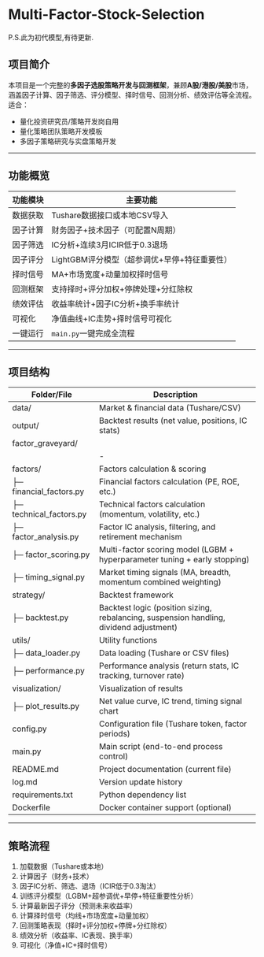 # Multi-Factor-Stock-Selection
P.S.此为初代模型,有待更新.

## 项目简介
本项目是一个完整的**多因子选股策略开发与回测框架**，兼顾**A股/港股/美股**市场，涵盖因子计算、因子筛选、评分模型、择时信号、回测分析、绩效评估等全流程。
适合：
- 量化投资研究员/策略开发岗自用
- 量化策略团队策略开发模板
- 多因子策略研究与实盘策略开发

---

## 功能概览
| 功能模块 | 主要功能 |
|---|---|
| 数据获取 | Tushare数据接口或本地CSV导入 |
| 因子计算 | 财务因子+技术因子（可配置N周期） |
| 因子筛选 | IC分析+连续3月ICIR低于0.3退场 |
| 因子评分 | LightGBM评分模型（超参调优+早停+特征重要性） |
| 择时信号 | MA+市场宽度+动量加权择时信号 |
| 回测框架 | 支持择时+评分加权+停牌处理+分红除权 |
| 绩效评估 | 收益率统计+因子IC分析+换手率统计 |
| 可视化 | 净值曲线+IC走势+择时信号可视化 |
| 一键运行 | `main.py`一键完成全流程 |

---

## 项目结构  


| Folder/File                | Description |
|------------------------|----------------|
| data/                   | Market & financial data (Tushare/CSV) |
| output/                 | Backtest results (net value, positions, IC stats) |
|factor_graveyard/
| |-
| factors/                 | Factors calculation & scoring |
| ├─ financial_factors.py | Financial factors calculation (PE, ROE, etc.) |
| ├─ technical_factors.py | Technical factors calculation (momentum, volatility, etc.) |
| ├─ factor_analysis.py   | Factor IC analysis, filtering, and retirement mechanism |
| ├─ factor_scoring.py    | Multi-factor scoring model (LGBM + hyperparameter tuning + early stopping) |
| ├─ timing_signal.py     | Market timing signals (MA, breadth, momentum combined weighting) |
| strategy/                | Backtest framework |
| ├─ backtest.py          | Backtest logic (position sizing, rebalancing, suspension handling, dividend adjustment) |
| utils/                    | Utility functions |
| ├─ data_loader.py       | Data loading (Tushare or CSV files) |
| ├─ performance.py       | Performance analysis (return stats, IC tracking, turnover rate) |
| visualization/            | Visualization of results |
| ├─ plot_results.py      | Net value curve, IC trend, timing signal chart |
| config.py                  | Configuration file (Tushare token, factor periods) |
| main.py                    | Main script (end-to-end process control) |
| README.md                  | Project documentation (current file) |
| log.md                     | Version update history |
| requirements.txt           | Python dependency list |
| Dockerfile                  | Docker container support (optional) |

---

## 策略流程
1. 加载数据（Tushare或本地）
2. 计算因子（财务+技术）
3. 因子IC分析、筛选、退场（ICIR低于0.3淘汰）
4. 训练评分模型（LGBM+超参调优+早停+特征重要性分析）
5. 计算最新因子评分（预测未来收益率）
6. 计算择时信号（均线+市场宽度+动量加权）
7. 回测策略表现（择时+评分加权+停牌+分红除权）
8. 绩效分析（收益率、IC表现、换手率）
9. 可视化（净值+IC+择时信号）
